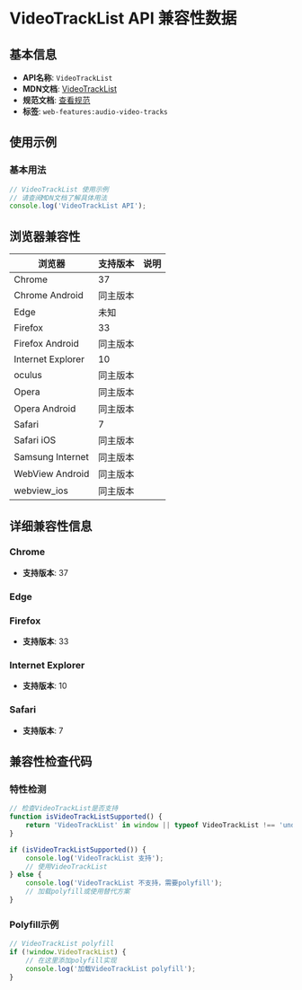 # VideoTrackList API 兼容性数据

## 基本信息

- **API名称**: `VideoTrackList`
- **MDN文档**: [VideoTrackList](https://developer.mozilla.org/docs/Web/API/VideoTrackList)
- **规范文档**: [查看规范](https://html.spec.whatwg.org/multipage/media.html#audiotracklist-and-videotracklist-objects)
- **标签**: `web-features:audio-video-tracks`

## 使用示例

### 基本用法

```javascript
// VideoTrackList 使用示例
// 请查阅MDN文档了解具体用法
console.log('VideoTrackList API');
```

## 浏览器兼容性

| 浏览器 | 支持版本 | 说明 |
|--------|----------|------|
| Chrome | 37 |  |
| Chrome Android | 同主版本 |  |
| Edge | 未知 |  |
| Firefox | 33 |  |
| Firefox Android | 同主版本 |  |
| Internet Explorer | 10 |  |
| oculus | 同主版本 |  |
| Opera | 同主版本 |  |
| Opera Android | 同主版本 |  |
| Safari | 7 |  |
| Safari iOS | 同主版本 |  |
| Samsung Internet | 同主版本 |  |
| WebView Android | 同主版本 |  |
| webview_ios | 同主版本 |  |

## 详细兼容性信息

### Chrome

- **支持版本**: 37

### Edge


### Firefox

- **支持版本**: 33

### Internet Explorer

- **支持版本**: 10

### Safari

- **支持版本**: 7

## 兼容性检查代码

### 特性检测

```javascript
// 检查VideoTrackList是否支持
function isVideoTrackListSupported() {
    return 'VideoTrackList' in window || typeof VideoTrackList !== 'undefined';
}

if (isVideoTrackListSupported()) {
    console.log('VideoTrackList 支持');
    // 使用VideoTrackList
} else {
    console.log('VideoTrackList 不支持，需要polyfill');
    // 加载polyfill或使用替代方案
}
```

### Polyfill示例

```javascript
// VideoTrackList polyfill
if (!window.VideoTrackList) {
    // 在这里添加polyfill实现
    console.log('加载VideoTrackList polyfill');
}
```

